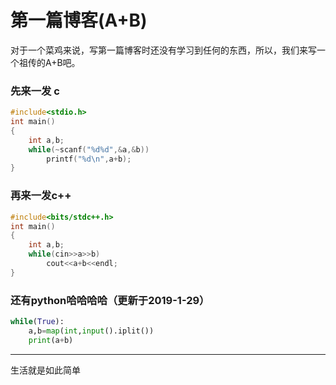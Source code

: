 
# 第一篇博客(A+B)

对于一个菜鸡来说，写第一篇博客时还没有学习到任何的东西，所以，我们来写一个祖传的A+B吧。
### 先来一发 c
```c
#include<stdio.h>
int main()
{
    int a,b;
    while(~scanf("%d%d",&a,&b))
        printf("%d\n",a+b);
}
```
### 再来一发c++
```c++
#include<bits/stdc++.h>
int main()
{
    int a,b;
    while(cin>>a>>b)
        cout<<a+b<<endl;
}
```
### 还有python哈哈哈哈（更新于2019-1-29）
```python
while(True):
    a,b=map(int,input().iplit())
    print(a+b)
```
---
生活就是如此简单
